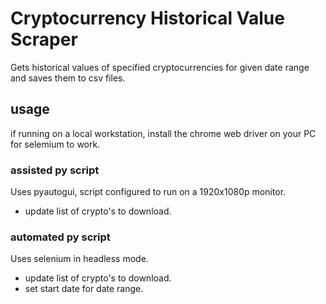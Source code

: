 # Cryptocurrency Historical Value Scraper

Gets historical values of specified cryptocurrencies for given date range and saves them to csv files.

## usage

if running on a local workstation, install the chrome web driver on your PC for selemium to work.

### assisted py script

Uses pyautogui, script configured to run on a 1920x1080p monitor.

- update list of crypto's to download.

### automated py script

Uses selenium in headless mode.

- update list of crypto's to download.
- set start date for date range.